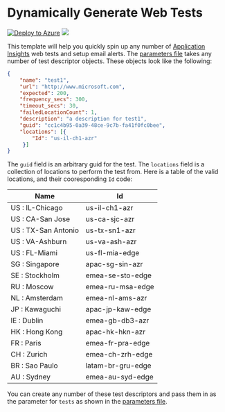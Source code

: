 # Dynamically Generate Web Tests

[![Deploy to Azure](http://azuredeploy.net/deploybutton.png)](https://portal.azure.com/#create/Microsoft.Template/uri/https%3a%2f%2fraw.githubusercontent.com%2fAzure%2fazure-quickstart-templates%2fmaster%2f201-dynamic-web-tests%2fazuredeploy.json)
<a href="http://armviz.io/#/?load=https%3A%2F%2Fraw.githubusercontent.com%2FAzure%2Fazure-quickstart-templates%2Fmaster%2F201-dynamic-web-tests%2Fazuredeploy.json" target="_blank">
    <img src="http://armviz.io/visualizebutton.png"/>
</a>

This template will help you quickly spin up any number of [Application Insights](https://azure.microsoft.com/en-us/services/application-insights/) web tests and setup email alerts. The [parameters file](./azuredeploy.parameters.json) takes any number of test descriptor objects. These objects look like the following:

```json
{
    "name": "test1",
    "url": "http://www.microsoft.com",
    "expected": 200,
    "frequency_secs": 300,
    "timeout_secs": 30,
    "failedLocationCount": 1,
    "description": "a description for test1",
    "guid": "cc1c4b95-0a39-48ce-9c7b-fa41f0fc0bee",
    "locations": [{
        "Id": "us-il-ch1-azr"
	 }]
}
```

The `guid` field is an arbitrary guid for the test. The `locations` field is a collection of locations to perform the test from. Here is a table of the valid locations, and their cooresponding `Id` code:

| Name | Id          |
| ------------- | ----------- |
| US : IL-Chicago      | us-il-ch1-azr |
| US : CA-San Jose     | us-ca-sjc-azr |
| US : TX-San Antonio     | us-tx-sn1-azr |
| US : VA-Ashburn     | us-va-ash-azr |
| US : FL-Miami     | us-fl-mia-edge |
| SG : Singapore     | apac-sg-sin-azr |
| SE : Stockholm     | emea-se-sto-edge |
| RU : Moscow     | emea-ru-msa-edge |
| NL : Amsterdam     | emea-nl-ams-azr |
| JP : Kawaguchi     | apac-jp-kaw-edge |
| IE : Dublin     | emea-gb-db3-azr |
| HK : Hong Kong     | apac-hk-hkn-azr |
| FR : Paris     | emea-fr-pra-edge |
| CH : Zurich     | emea-ch-zrh-edge |
| BR : Sao Paulo     | latam-br-gru-edge |
| AU : Sydney     | emea-au-syd-edge |


You can create any number of these test descriptors and pass them in as the parameter for `tests` as shown in the [parameters file](./azuredeploy.parameters.json).
